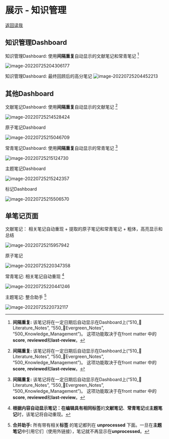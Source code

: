 # 展示 - 知识管理
[返回读我](../../README_CN.md)

## 知识管理Dashboard

知识管理Dashboard: 使用**间隔重复**自动显示的文献笔记和常青笔记 [^1]

![image-20220725204306177](images/image-20220725204306177.png)

知识管理Dashboard: 最终回顾后的高分笔记
![image-20220725204452213](images/image-20220725204452213.png)

## 其他Dashboard

文献笔记Dashboard: 使用**间隔重复**自动显示的文献笔记 [^1]

![image-20220725214528424](images/image-20220725214528424.png)

原子笔记Dashboard

![image-20220725215046709](images/image-20220725215046709.png)

常青笔记Dashboard: 使用**间隔重复**自动显示的常青笔记 [^1]

![image-20220725215124730](images/image-20220725215124730.png)

主题笔记Dashboard

![image-20220725215242357](images/image-20220725215242357.png)

标记Dashboard

![image-20220725215506570](images/image-20220725215506570.png)

## 单笔记页面

文献笔记： 相关笔记自动重现 + 提取的原子笔记和常青笔记 + 粗体，高亮显示和总结

![image-20220725215957942](images/image-20220725215957942.png)

原子笔记

![image-20220725220347358](images/image-20220725220347358.png)

常青笔记: 相关笔记自动重现 [^2]

![image-20220725220441246](images/image-20220725220441246.png)

主题笔记: 整合助手 [^3]

![image-20220725220732117](images/image-20220725220732117.png)



[^1]: **间隔重复:** 该笔记将在一定日期后自动显示在Dashboard上(“510_📔Literature_Notes”, “550_🌲Evergreen_Notes”, “500_Knowledge_Management”)。 这项功能取决于在front matter 中的**score**, **reviewed**和**last-review**。

[^2]: **根据内容自动显示笔记：**在编辑具有相同**标签**的**文献笔记**、**常青笔记**或**主题笔记**时，该笔记将自动重现。

[^3]: **合并助手:** 所有带有相关**标签** 的笔记都列在 **unprocessed** 下面。一旦在**主题笔记**中引用它们（使用外链接），笔记就不再显示在**unprocessed**。